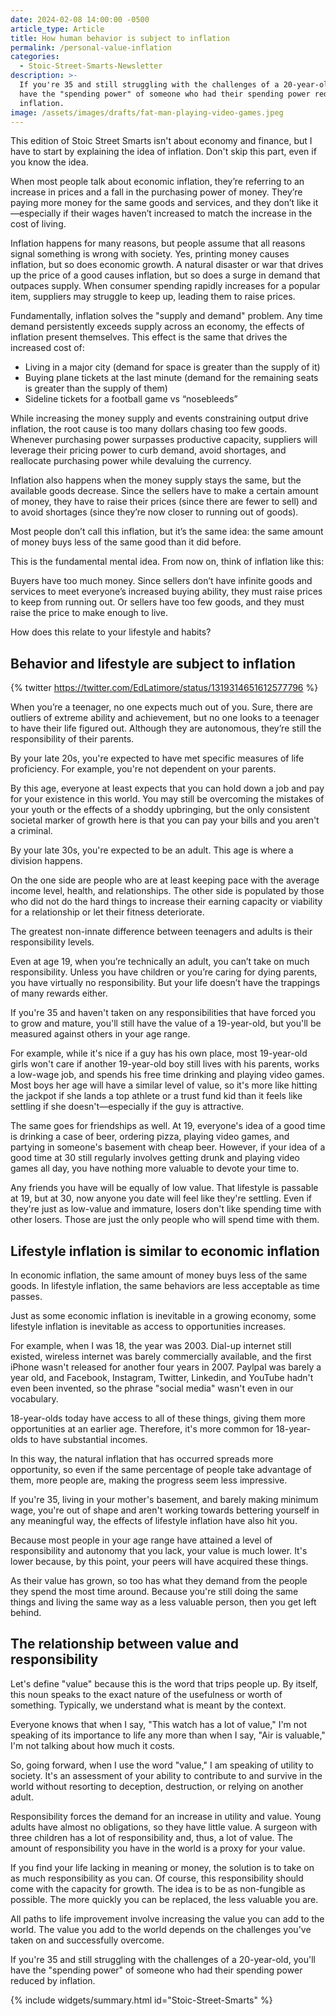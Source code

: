 ```yaml
---
date: 2024-02-08 14:00:00 -0500
article_type: Article
title: How human behavior is subject to inflation
permalink: /personal-value-inflation
categories:
  - Stoic-Street-Smarts-Newsletter
description: >-
  If you're 35 and still struggling with the challenges of a 20-year-old, you'll
  have the "spending power" of someone who had their spending power reduced by
  inflation.
image: /assets/images/drafts/fat-man-playing-video-games.jpeg
---
```

This edition of Stoic Street Smarts isn't about economy and finance, but I have to start by explaining the idea of inflation. Don't skip this part, even if you know the idea.

When most people talk about economic inflation, they’re referring to an increase in prices and a fall in the purchasing power of money. They’re paying more money for the same goods and services, and they don’t like it—especially if their wages haven’t increased to match the increase in the cost of living.

Inflation happens for many reasons, but people assume that all reasons signal something is wrong with society. Yes, printing money causes inflation, but so does economic growth. A natural disaster or war that drives up the price of a good causes inflation, but so does a surge in demand that outpaces supply. When consumer spending rapidly increases for a popular item, suppliers may struggle to keep up, leading them to raise prices.

Fundamentally, inflation solves the "supply and demand" problem. Any time demand persistently exceeds supply across an economy, the effects of inflation present themselves. This effect is the same that drives the increased cost of:

* Living in a major city (demand for space is greater than the supply of it)
* Buying plane tickets at the last minute (demand for the remaining seats is greater than the supply of them)
* Sideline tickets for a football game vs “nosebleeds”

While increasing the money supply and events constraining output drive inflation, the root cause is too many dollars chasing too few goods. Whenever purchasing power surpasses productive capacity, suppliers will leverage their pricing power to curb demand, avoid shortages, and reallocate purchasing power while devaluing the currency.

Inflation also happens when the money supply stays the same, but the available goods decrease. Since the sellers have to make a certain amount of money, they have to raise their prices (since there are fewer to sell) and to avoid shortages (since they’re now closer to running out of goods).&nbsp;

Most people don’t call this inflation, but it’s the same idea: the same amount of money buys less of the same good than it did before.&nbsp;

This is the fundamental mental idea. From now on, think of inflation like this:

Buyers have too much money. Since sellers don’t have infinite goods and services to meet everyone’s increased buying ability, they must raise prices to keep from running out. Or sellers have too few goods, and they must raise the price to make enough to live.

How does this relate to your lifestyle and habits?

## Behavior and lifestyle are subject to inflation

{% twitter https://twitter.com/EdLatimore/status/1319314651612577796 %}

When you’re a teenager, no one expects much out of you. Sure, there are outliers of extreme ability and achievement, but no one looks to a teenager to have their life figured out. Although they are autonomous, they’re still the responsibility of their parents.

By your late 20s, you're expected to have met specific measures of life proficiency. For example, you're not dependent on your parents.

By this age, everyone at least expects that you can hold down a job and pay for your existence in this world. You may still be overcoming the mistakes of your youth or the effects of a shoddy upbringing, but the only consistent societal marker of growth here is that you can pay your bills and you aren't a criminal.&nbsp;

By your late 30s, you're expected to be an adult. This age is where a division happens.

On the one side are people who are at least keeping pace with the average income level, health, and relationships. The other side is populated by those who did not do the hard things to increase their earning capacity or viability for a relationship or let their fitness deteriorate.

The greatest non-innate difference between teenagers and adults is their responsibility levels.

Even at age 19, when you’re technically an adult, you can’t take on much responsibility. Unless you have children or you’re caring for dying parents, you have virtually no responsibility. But your life doesn’t have the trappings of many rewards either.

If you're 35 and haven't taken on any responsibilities that have forced you to grow and mature, you'll still have the value of a 19-year-old, but you'll be measured against others in your age range.

For example, while it's nice if a guy has his own place, most 19-year-old girls won't care if another 19-year-old boy still lives with his parents, works a low-wage job, and spends his free time drinking and playing video games. Most boys her age will have a similar level of value, so it's more like hitting the jackpot if she lands a top athlete or a trust fund kid than it feels like settling if she doesn't—especially if the guy is attractive.

The same goes for friendships as well. At 19, everyone's idea of a good time is drinking a case of beer, ordering pizza, playing video games, and partying in someone's basement with cheap beer. However, if your idea of a good time at 30 still regularly involves getting drunk and playing video games all day, you have nothing more valuable to devote your time to.

Any friends you have will be equally of low value. That lifestyle is passable at 19, but at 30, now anyone you date will feel like they're settling. Even if they're just as low-value and immature, losers don't like spending time with other losers. Those are just the only people who will spend time with them.

## Lifestyle inflation is similar to economic inflation

In economic inflation, the same amount of money buys less of the same goods. In lifestyle inflation, the same behaviors are less acceptable as time passes.

Just as some economic inflation is inevitable in a growing economy, some lifestyle inflation is inevitable as access to opportunities increases.

For example, when I was 18, the year was 2003. Dial-up internet still existed, wireless internet was barely commercially available, and the first iPhone wasn't released for another four years in 2007. Paylpal was barely a year old, and Facebook, Instagram, Twitter, Linkedin, and YouTube hadn't even been invented, so the phrase "social media" wasn't even in our vocabulary.

18-year-olds today have access to all of these things, giving them more opportunities at an earlier age. Therefore, it's more common for 18-year-olds to have substantial incomes.

In this way, the natural inflation that has occurred spreads more opportunity, so even if the same percentage of people take advantage of them, more people are, making the progress seem less impressive.&nbsp;

If you're 35, living in your mother's basement, and barely making minimum wage, you're out of shape and aren't working towards bettering yourself in any meaningful way, the effects of lifestyle inflation have also hit you.

Because most people in your age range have attained a level of responsibility and autonomy that you lack, your value is much lower. It's lower because, by this point, your peers will have acquired these things.

As their value has grown, so too has what they demand from the people they spend the most time around. Because you're still doing the same things and living the same way as a less valuable person, then you get left behind.

## The relationship between value and responsibility

Let's define "value" because this is the word that trips people up. By itself, this noun speaks to the exact nature of the usefulness or worth of something. Typically, we understand what is meant by the context.

Everyone knows that when I say, "This watch has a lot of value," I'm not speaking of its importance to life any more than when I say, "Air is valuable," I'm not talking about how much it costs.

So, going forward, when I use the word "value," I am speaking of utility to society. It's an assessment of your ability to contribute to and survive in the world without resorting to deception, destruction, or relying on another adult.

Responsibility forces the demand for an increase in utility and value. Young adults have almost no obligations, so they have little value. A surgeon with three children has a lot of responsibility and, thus, a lot of value. The amount of responsibility you have in the world is a proxy for your value.

If you find your life lacking in meaning or money, the solution is to take on as much responsibility as you can. Of course, this responsibility should come with the capacity for growth. The idea is to be as non-fungible as possible. The more quickly you can be replaced, the less valuable you are.

All paths to life improvement involve increasing the value you can add to the world. The value you add to the world depends on the challenges you've taken on and successfully overcome.

If you're 35 and still struggling with the challenges of a 20-year-old, you'll have the "spending power" of someone who had their spending power reduced by inflation.

{% include widgets/summary.html id="Stoic-Street-Smarts" %}